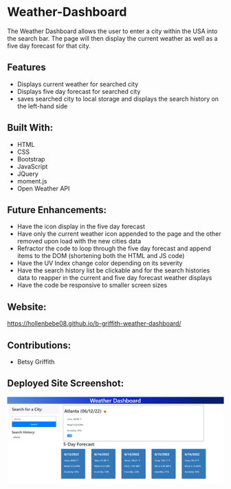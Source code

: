 # Weather-Dashboard

The Weather Dashboard allows the user to enter a city within the USA into the search bar. The page will then display the current weather as well as a five day forecast for that city.

## Features
* Displays current weather for searched city
* Displays five day forecast for searched city
* saves searched city to local storage and displays the search history on the left-hand side

## Built With:
* HTML
* CSS
* Bootstrap
* JavaScript
* JQuery
* moment.js
* Open Weather API

## Future Enhancements:
* Have the icon display in the five day forecast
* Have only the current weather icon appended to the page and the other removed upon load with the new cities data
* Refractor the code to loop through the five day forecast and append items to the DOM (shortening both the HTML and JS code)
* Have the UV Index change color depending on its severity
* Have the search history list be clickable and for the search histories data to reapper in the current and five day forecast weather displays
* Have the code be responsive to smaller screen sizes

## Website:
https://hollenbebe08.github.io/b-griffith-weather-dashboard/

## Contributions:
* Betsy Griffith

## Deployed Site Screenshot:
![screenshot of portfolio](./assets/images/deploy-screenshot.png)